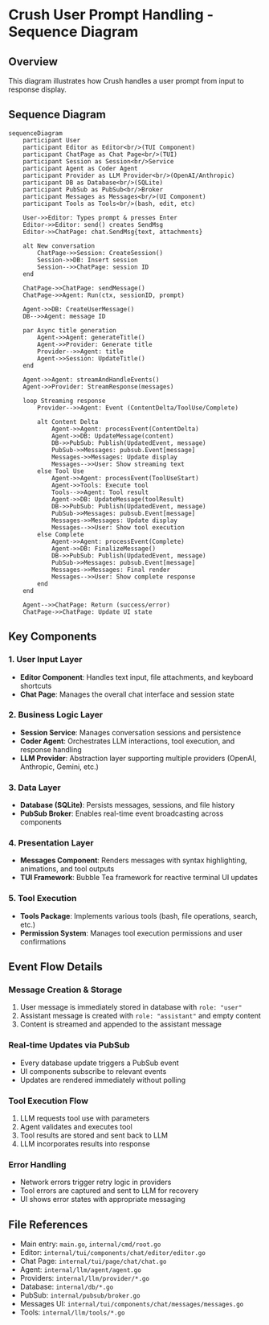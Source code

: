 # Crush User Prompt Handling - Sequence Diagram

## Overview
This diagram illustrates how Crush handles a user prompt from input to response display.

## Sequence Diagram

```mermaid
sequenceDiagram
    participant User
    participant Editor as Editor<br/>(TUI Component)
    participant ChatPage as Chat Page<br/>(TUI)
    participant Session as Session<br/>Service
    participant Agent as Coder Agent
    participant Provider as LLM Provider<br/>(OpenAI/Anthropic)
    participant DB as Database<br/>(SQLite)
    participant PubSub as PubSub<br/>Broker
    participant Messages as Messages<br/>(UI Component)
    participant Tools as Tools<br/>(bash, edit, etc)

    User->>Editor: Types prompt & presses Enter
    Editor->>Editor: send() creates SendMsg
    Editor->>ChatPage: chat.SendMsg{text, attachments}
    
    alt New conversation
        ChatPage->>Session: CreateSession()
        Session->>DB: Insert session
        Session-->>ChatPage: session ID
    end
    
    ChatPage->>ChatPage: sendMessage()
    ChatPage->>Agent: Run(ctx, sessionID, prompt)
    
    Agent->>DB: CreateUserMessage()
    DB-->>Agent: message ID
    
    par Async title generation
        Agent->>Agent: generateTitle()
        Agent->>Provider: Generate title
        Provider-->>Agent: title
        Agent->>Session: UpdateTitle()
    end
    
    Agent->>Agent: streamAndHandleEvents()
    Agent->>Provider: StreamResponse(messages)
    
    loop Streaming response
        Provider-->>Agent: Event (ContentDelta/ToolUse/Complete)
        
        alt Content Delta
            Agent->>Agent: processEvent(ContentDelta)
            Agent->>DB: UpdateMessage(content)
            DB->>PubSub: Publish(UpdatedEvent, message)
            PubSub->>Messages: pubsub.Event[message]
            Messages->>Messages: Update display
            Messages-->>User: Show streaming text
        else Tool Use
            Agent->>Agent: processEvent(ToolUseStart)
            Agent->>Tools: Execute tool
            Tools-->>Agent: Tool result
            Agent->>DB: UpdateMessage(toolResult)
            DB->>PubSub: Publish(UpdatedEvent, message)
            PubSub->>Messages: pubsub.Event[message]
            Messages->>Messages: Update display
            Messages-->>User: Show tool execution
        else Complete
            Agent->>Agent: processEvent(Complete)
            Agent->>DB: FinalizeMessage()
            DB->>PubSub: Publish(UpdatedEvent, message)
            PubSub->>Messages: pubsub.Event[message]
            Messages->>Messages: Final render
            Messages-->>User: Show complete response
        end
    end
    
    Agent-->>ChatPage: Return (success/error)
    ChatPage->>ChatPage: Update UI state
```

## Key Components

### 1. **User Input Layer**
- **Editor Component**: Handles text input, file attachments, and keyboard shortcuts
- **Chat Page**: Manages the overall chat interface and session state

### 2. **Business Logic Layer**
- **Session Service**: Manages conversation sessions and persistence
- **Coder Agent**: Orchestrates LLM interactions, tool execution, and response handling
- **LLM Provider**: Abstraction layer supporting multiple providers (OpenAI, Anthropic, Gemini, etc.)

### 3. **Data Layer**
- **Database (SQLite)**: Persists messages, sessions, and file history
- **PubSub Broker**: Enables real-time event broadcasting across components

### 4. **Presentation Layer**
- **Messages Component**: Renders messages with syntax highlighting, animations, and tool outputs
- **TUI Framework**: Bubble Tea framework for reactive terminal UI updates

### 5. **Tool Execution**
- **Tools Package**: Implements various tools (bash, file operations, search, etc.)
- **Permission System**: Manages tool execution permissions and user confirmations

## Event Flow Details

### Message Creation & Storage
1. User message is immediately stored in database with `role: "user"`
2. Assistant message is created with `role: "assistant"` and empty content
3. Content is streamed and appended to the assistant message

### Real-time Updates via PubSub
- Every database update triggers a PubSub event
- UI components subscribe to relevant events
- Updates are rendered immediately without polling

### Tool Execution Flow
1. LLM requests tool use with parameters
2. Agent validates and executes tool
3. Tool results are stored and sent back to LLM
4. LLM incorporates results into response

### Error Handling
- Network errors trigger retry logic in providers
- Tool errors are captured and sent to LLM for recovery
- UI shows error states with appropriate messaging

## File References
- Main entry: `main.go`, `internal/cmd/root.go`
- Editor: `internal/tui/components/chat/editor/editor.go`
- Chat Page: `internal/tui/page/chat/chat.go`
- Agent: `internal/llm/agent/agent.go`
- Providers: `internal/llm/provider/*.go`
- Database: `internal/db/*.go`
- PubSub: `internal/pubsub/broker.go`
- Messages UI: `internal/tui/components/chat/messages/messages.go`
- Tools: `internal/llm/tools/*.go`